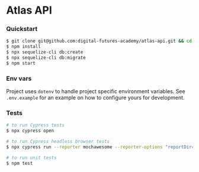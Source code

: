 # Atlas API

### Quickstart

```sh
$ git clone git@github.com:digital-futures-academy/atlas-api.git && cd atlas-api
$ npm install
$ npx sequelize-cli db:create
$ npx sequelize-cli db:migrate
$ npm start
```

### Env vars
Project uses `dotenv` to handle project specific environment variables. See `.env.example` for an example on how to configure yours for development.

### Tests

```sh
# to run Cypress tests
$ npx cypress open

# to run Cypress headless browser tests
$ npx cypress run --reporter mochawesome --reporter-options "reportDir=cypress/report/mochawesome-report,overwrite=false,html=false,json=true,timestamp=mmddyyyy_HHMMss"

# to run unit tests
$ npm test
```
